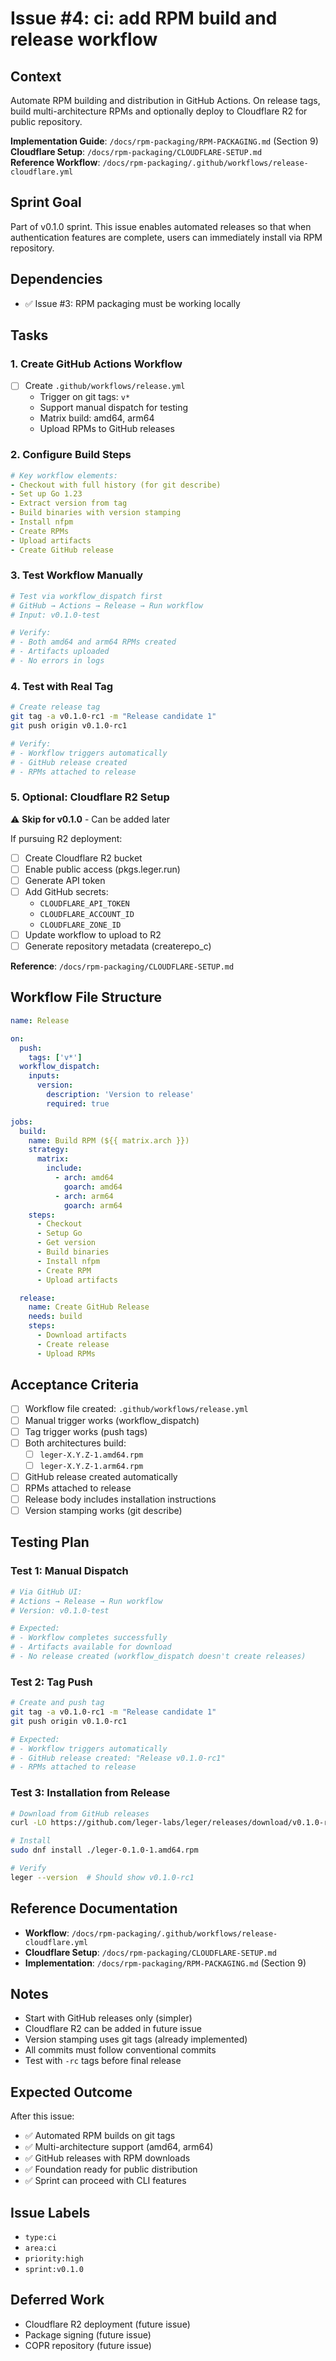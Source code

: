 # Issue #4: ci: add RPM build and release workflow

## Context

Automate RPM building and distribution in GitHub Actions. On release tags, build multi-architecture RPMs and optionally deploy to Cloudflare R2 for public repository.

**Implementation Guide**: `/docs/rpm-packaging/RPM-PACKAGING.md` (Section 9)  
**Cloudflare Setup**: `/docs/rpm-packaging/CLOUDFLARE-SETUP.md`  
**Reference Workflow**: `/docs/rpm-packaging/.github/workflows/release-cloudflare.yml`

## Sprint Goal

Part of v0.1.0 sprint. This issue enables automated releases so that when authentication features are complete, users can immediately install via RPM repository.

## Dependencies

- ✅ Issue #3: RPM packaging must be working locally

## Tasks

### 1. Create GitHub Actions Workflow

- [ ] Create `.github/workflows/release.yml`
  - Trigger on git tags: `v*`
  - Support manual dispatch for testing
  - Matrix build: amd64, arm64
  - Upload RPMs to GitHub releases

### 2. Configure Build Steps

```yaml
# Key workflow elements:
- Checkout with full history (for git describe)
- Set up Go 1.23
- Extract version from tag
- Build binaries with version stamping
- Install nfpm
- Create RPMs
- Upload artifacts
- Create GitHub release
```

### 3. Test Workflow Manually

```bash
# Test via workflow_dispatch first
# GitHub → Actions → Release → Run workflow
# Input: v0.1.0-test

# Verify:
# - Both amd64 and arm64 RPMs created
# - Artifacts uploaded
# - No errors in logs
```

### 4. Test with Real Tag

```bash
# Create release tag
git tag -a v0.1.0-rc1 -m "Release candidate 1"
git push origin v0.1.0-rc1

# Verify:
# - Workflow triggers automatically
# - GitHub release created
# - RPMs attached to release
```

### 5. Optional: Cloudflare R2 Setup

⚠️ **Skip for v0.1.0** - Can be added later

If pursuing R2 deployment:
- [ ] Create Cloudflare R2 bucket
- [ ] Enable public access (pkgs.leger.run)
- [ ] Generate API token
- [ ] Add GitHub secrets:
  - `CLOUDFLARE_API_TOKEN`
  - `CLOUDFLARE_ACCOUNT_ID`
  - `CLOUDFLARE_ZONE_ID`
- [ ] Update workflow to upload to R2
- [ ] Generate repository metadata (createrepo_c)

**Reference**: `/docs/rpm-packaging/CLOUDFLARE-SETUP.md`

## Workflow File Structure

```yaml
name: Release

on:
  push:
    tags: ['v*']
  workflow_dispatch:
    inputs:
      version:
        description: 'Version to release'
        required: true

jobs:
  build:
    name: Build RPM (${{ matrix.arch }})
    strategy:
      matrix:
        include:
          - arch: amd64
            goarch: amd64
          - arch: arm64
            goarch: arm64
    steps:
      - Checkout
      - Setup Go
      - Get version
      - Build binaries
      - Install nfpm
      - Create RPM
      - Upload artifacts

  release:
    name: Create GitHub Release
    needs: build
    steps:
      - Download artifacts
      - Create release
      - Upload RPMs
```

## Acceptance Criteria

- [ ] Workflow file created: `.github/workflows/release.yml`
- [ ] Manual trigger works (workflow_dispatch)
- [ ] Tag trigger works (push tags)
- [ ] Both architectures build:
  - [ ] `leger-X.Y.Z-1.amd64.rpm`
  - [ ] `leger-X.Y.Z-1.arm64.rpm`
- [ ] GitHub release created automatically
- [ ] RPMs attached to release
- [ ] Release body includes installation instructions
- [ ] Version stamping works (git describe)

## Testing Plan

### Test 1: Manual Dispatch
```bash
# Via GitHub UI:
# Actions → Release → Run workflow
# Version: v0.1.0-test

# Expected:
# - Workflow completes successfully
# - Artifacts available for download
# - No release created (workflow_dispatch doesn't create releases)
```

### Test 2: Tag Push
```bash
# Create and push tag
git tag -a v0.1.0-rc1 -m "Release candidate 1"
git push origin v0.1.0-rc1

# Expected:
# - Workflow triggers automatically
# - GitHub release created: "Release v0.1.0-rc1"
# - RPMs attached to release
```

### Test 3: Installation from Release
```bash
# Download from GitHub releases
curl -LO https://github.com/leger-labs/leger/releases/download/v0.1.0-rc1/leger-0.1.0-1.amd64.rpm

# Install
sudo dnf install ./leger-0.1.0-1.amd64.rpm

# Verify
leger --version  # Should show v0.1.0-rc1
```

## Reference Documentation

- **Workflow**: `/docs/rpm-packaging/.github/workflows/release-cloudflare.yml`
- **Cloudflare Setup**: `/docs/rpm-packaging/CLOUDFLARE-SETUP.md`
- **Implementation**: `/docs/rpm-packaging/RPM-PACKAGING.md` (Section 9)

## Notes

- Start with GitHub releases only (simpler)
- Cloudflare R2 can be added in future issue
- Version stamping uses git tags (already implemented)
- All commits must follow conventional commits
- Test with `-rc` tags before final release

## Expected Outcome

After this issue:
- ✅ Automated RPM builds on git tags
- ✅ Multi-architecture support (amd64, arm64)
- ✅ GitHub releases with RPM downloads
- ✅ Foundation ready for public distribution
- ✅ Sprint can proceed with CLI features

## Issue Labels

- `type:ci`
- `area:ci`
- `priority:high`
- `sprint:v0.1.0`

## Deferred Work

- Cloudflare R2 deployment (future issue)
- Package signing (future issue)
- COPR repository (future issue)
